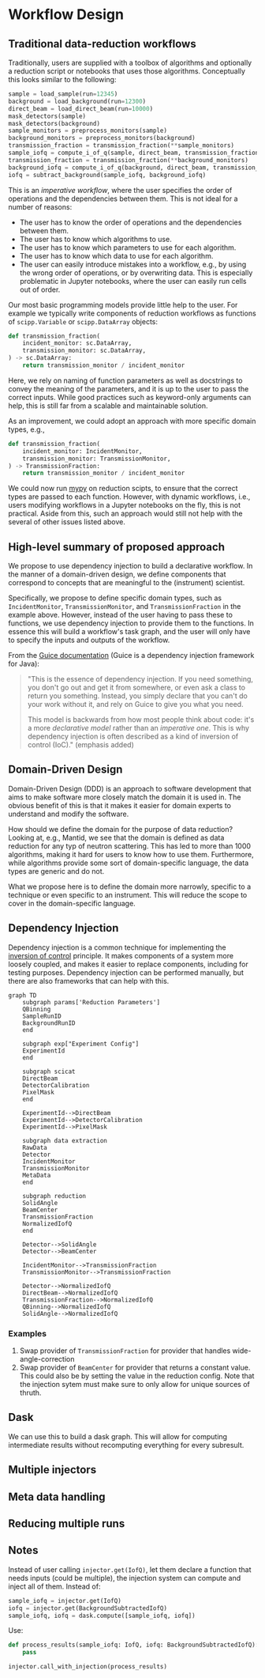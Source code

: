 # Workflow Design

## Traditional data-reduction workflows

Traditionally, users are supplied with a toolbox of algorithms and optionally a reduction script or notebooks that uses those algorithms.
Conceptually this looks similar to the following:

```python
sample = load_sample(run=12345)
background = load_background(run=12300)
direct_beam = load_direct_beam(run=10000)
mask_detectors(sample)
mask_detectors(background)
sample_monitors = preprocess_monitors(sample)
background_monitors = preprocess_monitors(background)
transmission_fraction = transmission_fraction(**sample_monitors)
sample_iofq = compute_i_of_q(sample, direct_beam, transmission_fraction)
transmission_fraction = transmission_fraction(**background_monitors)
background_iofq = compute_i_of_q(background, direct_beam, transmission_fraction)
iofq = subtract_background(sample_iofq, background_iofq)
```

This is an *imperative workflow*, where the user specifies the order of operations and the dependencies between them.
This is not ideal for a number of reasons:

- The user has to know the order of operations and the dependencies between them.
- The user has to know which algorithms to use.
- The user has to know which parameters to use for each algorithm.
- The user has to know which data to use for each algorithm.
- The user can easily introduce mistakes into a workflow, e.g., by using the wrong order of operations, or by overwriting data.
  This is especially problematic in Jupyter notebooks, where the user can easily run cells out of order.

Our most basic programming models provide little help to the user.
For example we typically write components of reduction workflows as functions of `scipp.Variable` or `scipp.DataArray` objects:

```python
def transmission_fraction(
    incident_monitor: sc.DataArray,
    transmission_monitor: sc.DataArray,
) -> sc.DataArray:
    return transmission_monitor / incident_monitor
```

Here, we rely on naming of function parameters as well as docstrings to convey the meaning of the parameters, and it is up to the user to pass the correct inputs.
While good practices such as keyword-only arguments can help, this is still far from a scalable and maintainable solution.

As an improvement, we could adopt an approach with more specific domain types, e.g.,

```python
def transmission_fraction(
    incident_monitor: IncidentMonitor,
    transmission_monitor: TransmissionMonitor,
) -> TransmissionFraction:
    return transmission_monitor / incident_monitor
```

We could now run [mypy](https://mypy-lang.org/) on reduction scipts, to ensure that the correct types are passed to each function.
However, with dynamic workflows, i.e., users modifying workflows in a Jupyter notebooks on the fly, this is not practical.
Aside from this, such an approach would still not help with the several of other issues listed above.


## High-level summary of proposed approach

We propose to use dependency injection to build a declarative workflow.
In the manner of a domain-driven design, we define components that correspond to concepts that are meaningful to the (instrument) scientist.

Specifically, we propose to define specific domain types, such as `IncidentMonitor`, `TransmissionMonitor`, and `TransmissionFraction` in the example above.
However, instead of the user having to pass these to functions, we use dependency injection to provide them to the functions.
In essence this will build a workflow's task graph, and the user will only have to specify the inputs and outputs of the workflow.

From the [Guice documentation](https://github.com/google/guice/wiki/MentalModel#injection) (Guice is a dependency injection framework for Java):

> "This is the essence of dependency injection. If you need something, you don't go out and get it from somewhere, or even ask a class to return you something. Instead, you simply declare that you can't do your work without it, and rely on Guice to give you what you need.
>
> This model is backwards from how most people think about code: it's a more *declarative model* rather than an *imperative one*. This is why dependency injection is often described as a kind of inversion of control (IoC)."
> (emphasis added)


## Domain-Driven Design

Domain-Driven Design (DDD) is an approach to software development that aims to make software more closely match the domain it is used in.
The obvious benefit of this is that it makes it easier for domain experts to understand and modify the software.

How should we define the domain for the purpose of data reduction?
Looking at, e.g., Mantid, we see that the domain is defined as data reduction for any typ of neutron scattering.
This has led to more than 1000 algorithms, making it hard for users to know how to use them.
Furthermore, while algorithms provide some sort of domain-specific language, the data types are generic and do not.

What we propose here is to define the domain more narrowly, specific to a technique or even specific to an instrument.
This will reduce the scope to cover in the domain-specific language.


## Dependency Injection

Dependency injection is a common technique for implementing the [inversion of control](https://en.wikipedia.org/wiki/Inversion_of_control) principle.
It makes components of a system more loosely coupled, and makes it easier to replace components, including for testing purposes.
Dependency injection can be performed manually, but there are also frameworks that can help with this.

```mermaid
graph TD
    subgraph params['Reduction Parameters']
    QBinning
    SampleRunID
    BackgroundRunID
    end

    subgraph exp["Experiment Config"]
    ExperimentId
    end

    subgraph scicat
    DirectBeam
    DetectorCalibration
    PixelMask
    end

    ExperimentId-->DirectBeam
    ExperimentId-->DetectorCalibration
    ExperimentId-->PixelMask

    subgraph data extraction
    RawData
    Detector
    IncidentMonitor
    TransmissionMonitor
    MetaData
    end

    subgraph reduction
    SolidAngle
    BeamCenter
    TransmissionFraction
    NormalizedIofQ
    end

    Detector-->SolidAngle
    Detector-->BeamCenter

    IncidentMonitor-->TransmissionFraction
    TransmissionMonitor-->TransmissionFraction

    Detector-->NormalizedIofQ
    DirectBeam-->NormalizedIofQ
    TransmissionFraction-->NormalizedIofQ
    QBinning-->NormalizedIofQ
    SolidAngle-->NormalizedIofQ
```


### Examples

1. Swap provider of `TransmissionFraction` for provider that handles wide-angle-correction
2. Swap provider of `BeamCenter` for provider that returns a constant value.
   This could also be by setting the value in the reduction config.
   Note that the injection sytem must make sure to only allow for unique sources of thruth.

## Dask

We can use this to build a dask graph.
This will allow for computing intermediate results without recomputing everything for every subresult.

## Multiple injectors

## Meta data handling

## Reducing multiple runs

## Notes

Instead of user calling `injector.get(IofQ)`, let them declare a function that needs inputs (could be multiple), the injection system can compute and inject all of them.
Instead of:

```python
sample_iofq = injector.get(IofQ)
iofq = injector.get(BackgroundSubtractedIofQ)
sample_iofq, iofq = dask.compute([sample_iofq, iofq])
```

Use:

```python
def process_results(sample_iofq: IofQ, iofq: BackgroundSubtractedIofQ):
    pass

injector.call_with_injection(process_results)
```
